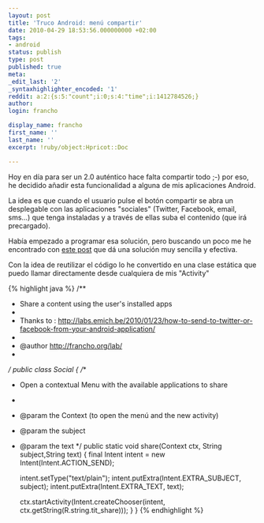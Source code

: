 ```yaml
---
layout: post
title: 'Truco Android: menú compartir'
date: 2010-04-29 18:53:56.000000000 +02:00
tags:
- android
status: publish
type: post
published: true
meta:
_edit_last: '2'
_syntaxhighlighter_encoded: '1'
reddit: a:2:{s:5:"count";i:0;s:4:"time";i:1412784526;}
author:
login: francho

display_name: francho
first_name: ''
last_name: ''
excerpt: !ruby/object:Hpricot::Doc

---
```

Hoy en día para ser un 2.0 auténtico hace falta compartir todo ;-) por eso, he decidido añadir esta funcionalidad a alguna de mis aplicaciones Android.

La idea es que cuando el usuario pulse el botón compartir se abra un desplegable con las aplicaciones "sociales" (Twitter, Facebook, email, sms...) que tenga instaladas y a través de ellas suba el contenido (que irá precargado).

Había empezado a programar esa solución, pero buscando un poco me he encontrado con [este post](http://labs.emich.be/2010/01/23/how-to-send-to-twitter-or-facebook-from-your-android-application/) que dá una solución muy sencilla y efectiva.

Con la idea de reutilizar el código lo he convertido en una clase estática que puedo llamar directamente desde cualquiera de mis "Activity"

{% highlight java %}
/**
* Share a content using the user's installed apps
*
* Thanks to : http://labs.emich.be/2010/01/23/how-to-send-to-twitter-or-facebook-from-your-android-application/
*
* @author http://francho.org/lab/
*
*/
public class Social {
/**
* Open a contextual Menu with the available applications to share
*
* @param the Context (to open the menú and the new activity)
* @param the subject
* @param the text
*/
public static void share(Context ctx, String subject,String text) {
  final Intent intent = new Intent(Intent.ACTION_SEND);
  
  intent.setType("text/plain");
  intent.putExtra(Intent.EXTRA_SUBJECT, subject);
  intent.putExtra(Intent.EXTRA_TEXT, text);
  
  ctx.startActivity(Intent.createChooser(intent, ctx.getString(R.string.tit_share)));
  }
}
{% endhighlight %}
